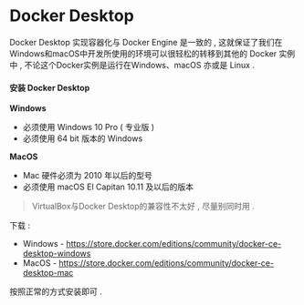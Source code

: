 # Docker Desktop

Docker Desktop 实现容器化与 Docker Engine 是一致的 , 这就保证了我们在 Windows和macOS中开发所使用的环境可以很轻松的转移到其他的 Docker 实例中 , 不论这个Docker实例是运行在Windows、macOS 亦或是 Linux .

#### 安装 Docker Desktop

**Windows**

* 必须使用 Windows 10 Pro \( 专业版 \)
* 必须使用 64 bit 版本的 Windows

**MacOS**

* Mac 硬件必须为 2010 年以后的型号
* 必须使用 macOS El Capitan 10.11 及以后的版本

> VirtualBox与Docker Desktop的兼容性不太好 , 尽量别同时用 .

下载 : 

* Windows - https://store.docker.com/editions/community/docker-ce-desktop-windows
* MacOS - https://store.docker.com/editions/community/docker-ce-desktop-mac

按照正常的方式安装即可 . 

